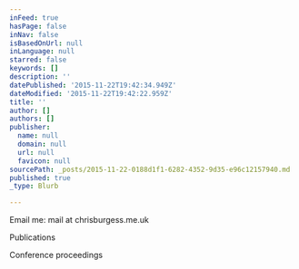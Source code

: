 ```yaml
---
inFeed: true
hasPage: false
inNav: false
isBasedOnUrl: null
inLanguage: null
starred: false
keywords: []
description: ''
datePublished: '2015-11-22T19:42:34.949Z'
dateModified: '2015-11-22T19:42:22.959Z'
title: ''
author: []
authors: []
publisher:
  name: null
  domain: null
  url: null
  favicon: null
sourcePath: _posts/2015-11-22-0188d1f1-6282-4352-9d35-e96c12157940.md
published: true
_type: Blurb

---
```

Email me: mail at chrisburgess.me.uk

Publications

Conference proceedings